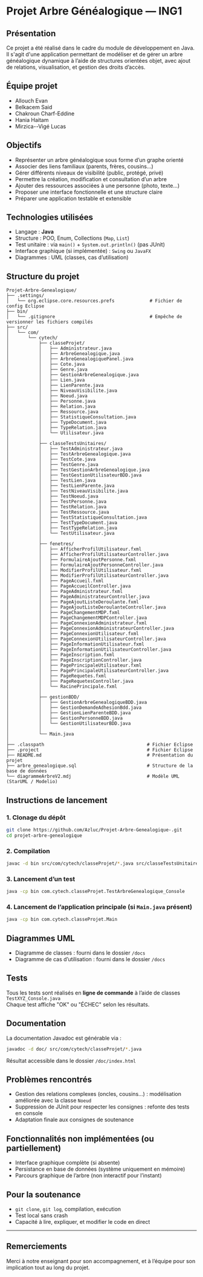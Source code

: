 #  Projet Arbre Généalogique — ING1

##  Présentation

Ce projet a été réalisé dans le cadre du module de développement en Java.  
Il s'agit d'une application permettant de modéliser et de gérer un arbre généalogique dynamique à l’aide de structures orientées objet, avec ajout de relations, visualisation, et gestion des droits d’accès.

##  Équipe projet

- Allouch Evan 
- Belkacem Said
- Chakroun Charf-Eddine
- Hania Haitam
- Mirzica--Vigé Lucas

##  Objectifs

- Représenter un arbre généalogique sous forme d’un graphe orienté
- Associer des liens familiaux (parents, frères, cousins...)
- Gérer différents niveaux de visibilité (public, protégé, privé)
- Permettre la création, modification et consultation d’un arbre
- Ajouter des ressources associées à une personne (photo, texte...)
- Proposer une interface fonctionnelle et une structure claire
- Préparer une application testable et extensible

##  Technologies utilisées

- Langage : **Java**
- Structure : POO, Enum, Collections (`Map`, `List`)
- Test unitaire : via `main()` + `System.out.println()` (pas JUnit)
- Interface graphique (si implémentée) : `Swing` ou `JavaFX`
- Diagrammes : UML (classes, cas d’utilisation)

##  Structure du projet

```
Projet-Arbre-Genealogique/
├── .settings/
│   └── org.eclipse.core.resources.prefs             # Fichier de config Eclipse
├── bin/
│   └── .gitignore                                   # Empêche de versionner les fichiers compilés
├── src/
│   └── com/
│       └── cytech/
│           ├── classeProjet/
│           │   ├── Administrateur.java
│           │   ├── ArbreGenealogique.java
│           │   ├── ArbreGenealogiquePanel.java
│           │   ├── Cote.java
│           │   ├── Genre.java
│           │   ├── GestionArbreGenealogique.java
│           │   ├── Lien.java
│           │   ├── LienParente.java
│           │   ├── NiveauVisibilite.java
│           │   ├── Noeud.java
│           │   ├── Personne.java
│           │   ├── Relation.java
│           │   ├── Ressource.java
│           │   ├── StatistiqueConsultation.java
│           │   ├── TypeDocument.java
│           │   ├── TypeRelation.java
│           │   └── Utilisateur.java
│           │
│           ├── classeTestsUnitaires/
│           │   ├── TestAdministrateur.java
│           │   ├── TestArbreGenealogique.java
│           │   ├── TestCote.java
│           │   ├── TestGenre.java
│           │   ├── TestGestionArbreGenealogique.java
│           │   ├── TestGestionUtilisateurBDD.java
│           │   ├── TestLien.java
│           │   ├── TestLienParente.java
│           │   ├── TestNiveauVisibilite.java
│           │   ├── TestNoeud.java
│           │   ├── TestPersonne.java
│           │   ├── TestRelation.java
│           │   ├── TestRessource.java
│           │   ├── TestStatistiqueConsultation.java
│           │   ├── TestTypeDocument.java
│           │   ├── TestTypeRelation.java
│           │   └── TestUtilisateur.java
│           │
│           ├── fenetres/
│           │   ├── AfficherProfilUtilisateur.fxml
│           │   ├── AfficherProfilUtilisateurController.java
│           │   ├── FormulaireAjoutPersonne.fxml
│           │   ├── FormulaireAjoutPersonneController.java
│           │   ├── ModifierProfilUtilisateur.fxml
│           │   ├── ModifierProfilUtilisateurController.java
│           │   ├── PageAccueil.fxml
│           │   ├── PageAccueilController.java
│           │   ├── PageAdministrateur.fxml
│           │   ├── PageAdministrateurController.java
│           │   ├── PageAjoutListeDeroulante.fxml
│           │   ├── PageAjoutListeDeroulanteController.java
│           │   ├── PageChangementMDP.fxml
│           │   ├── PageChangementMDPController.java
│           │   ├── PageConnexionAdministrateur.fxml
│           │   ├── PageConnexionAdministrateurController.java
│           │   ├── PageConnexionUtilisateur.fxml
│           │   ├── PageConnexionUtilisateurController.java
│           │   ├── PageInformationUtilisateur.fxml
│           │   ├── PageInformationUtilisateurController.java
│           │   ├── PageInscription.fxml
│           │   ├── PageInscriptionController.java
│           │   ├── PagePrincipaleUtilisateur.fxml
│           │   ├── PagePrincipaleUtilisateurController.java
│           │   ├── PageRequetes.fxml
│           │   ├── PageRequetesController.java
│           │   └── RacinePrincipale.fxml
│           │
│           ├── gestionBDD/
│           │   ├── GestionArbreGenealogiqueBDD.java
│           │   ├── GestionDemandeAdhesionBdd.java
│           │   ├── GestionLienParenteBDD.java
│           │   ├── GestionPersonneBDD.java
│           │   └── GestionUtilisateurBDD.java
│           │
│           └── Main.java
│
├── .classpath                                      # Fichier Eclipse
├── .project                                        # Fichier Eclipse
├── README.md                                       # Présentation du projet
├── arbre_genealogique.sql                          # Structure de la base de données
└── diagrammeArbreV2.mdj                            # Modèle UML (StarUML / Modelio)

```

##  Instructions de lancement

### 1. Clonage du dépôt

```bash
git clone https://github.com/Azluc/Projet-Arbre-Genealogique-.git
cd projet-arbre-genealogique
```

### 2. Compilation

```bash
javac -d bin src/com/cytech/classeProjet/*.java src/classeTestsUnitaires/*.java
```

### 3. Lancement d’un test

```bash
java -cp bin com.cytech.classeProjet.TestArbreGenealogique_Console
```

### 4. Lancement de l’application principale (si `Main.java` présent)

```bash
java -cp bin com.cytech.classeProjet.Main
```

##  Diagrammes UML

-  Diagramme de classes : fourni dans le dossier `/docs`
-  Diagramme de cas d’utilisation : fourni dans le dossier `/docs`

##  Tests

Tous les tests sont réalisés en **ligne de commande** à l’aide de classes `TestXYZ_Console.java`  
Chaque test affiche "OK" ou "ÉCHEC" selon les résultats.

##  Documentation

La documentation Javadoc est générable via :

```bash
javadoc -d doc/ src/com/cytech/classeProjet/*.java
```

Résultat accessible dans le dossier `/doc/index.html`

##  Problèmes rencontrés

- Gestion des relations complexes (oncles, cousins...) : modélisation améliorée avec la classe `Noeud`
- Suppression de JUnit pour respecter les consignes : refonte des tests en console
- Adaptation finale aux consignes de soutenance

##  Fonctionnalités non implémentées (ou partiellement)

- Interface graphique complète (si absente)
- Persistance en base de données (système uniquement en mémoire)
- Parcours graphique de l’arbre (non interactif pour l’instant)

## Pour la soutenance

-  `git clone`, `git log`, compilation, exécution
-  Test local sans crash
-  Capacité à lire, expliquer, et modifier le code en direct

---

##  Remerciements

Merci à notre enseignant pour son accompagnement, et à l’équipe pour son implication tout au long du projet.
